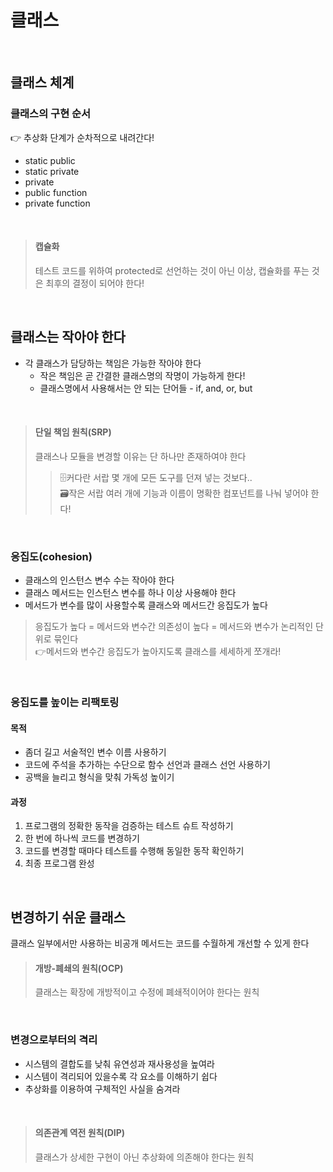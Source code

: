 # 클래스

<br/>

## 클래스 체계
### 클래스의 구현 순서
👉 추상화 단계가 순차적으로 내려간다!
* static public
* static private
* private
* public function
* private function

<br/>

> #### 캡슐화
>테스트 코드를 위하여 protected로 선언하는 것이 아닌 이상, 캡슐화를 푸는 것은 최후의 결정이 되어야 한다!

<br/>

## 클래스는 작아야 한다

* 각 클래스가 담당하는 책임은 가능한 작아야 한다
	* 작은 책임은 곧 간결한 클래스명의 작명이 가능하게 한다!
	* 클래스명에서 사용해서는 안 되는 단어들 - if, and, or, but
<br/>

> #### 단일 책임 원칙(SRP)
> 클래스나 모듈을 변경할 이유는 단 하나만 존재하여야 한다
>>🗄커다란 서랍 몇 개에 모든 도구를 던져 넣는 것보다.. <br/>
>>🗃작은 서랍 여러 개에 기능과 이름이 명확한 컴포넌트를 나눠 넣어야 한다! <br/>
<br/>

### 응집도(cohesion)
* 클래스의 인스턴스 변수 수는 작아야 한다
* 클래스 메서드는 인스턴스 변수를 하나 이상 사용해야 한다
* 메서드가 변수를 많이 사용할수록 클래스와 메서드간 응집도가 높다

>응집도가 높다 = 메서드와 변수간 의존성이 높다 = 메서드와 변수가 논리적인 단위로 묶인다 <br/>
👉메서드와 변수간 응집도가 높아지도록 클래스를 세세하게 쪼개라!
<br/>

### 응집도를 높이는 리팩토링
#### 목적
* 좀더 길고 서술적인 변수 이름 사용하기
* 코드에 주석을 추가하는 수단으로 함수 선언과 클래스 선언 사용하기
* 공백을 늘리고 형식을 맞춰 가독성 높이기

#### 과정
1. 프로그램의 정확한 동작을 검증하는 테스트 슈트 작성하기
2. 한 번에 하나씩 코드를 변경하기
3. 코드를 변경할 때마다 테스트를 수행해 동일한 동작 확인하기
4. 최종 프로그램 완성

<br/>


## 변경하기 쉬운 클래스
클래스 일부에서만 사용하는 비공개 메서드는 코드를 수월하게 개선할 수 있게 한다
<br/>

> #### 개방-폐쇄의 원칙(OCP)
> 클래스는 확장에 개방적이고 수정에 폐쇄적이어야 한다는 원칙
<br/>

### 변경으로부터의 격리
* 시스템의 결합도를 낮춰 유연성과 재사용성을 높여라
* 시스템이 격리되어 있을수록 각 요소를 이해하기 쉽다
* 추상화를 이용하여 구체적인 사실을 숨겨라
<br/>

> #### 의존관계 역전 원칙(DIP)
> 클래스가 상세한 구현이 아닌 추상화에 의존해야 한다는 원칙

<br/>


